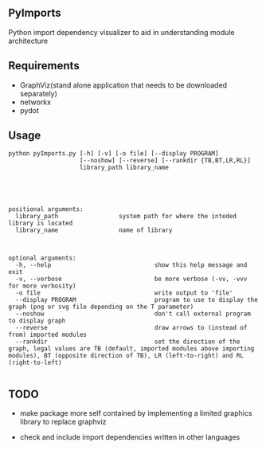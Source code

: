 
PyImports
-----
Python import dependency visualizer to aid in understanding module architecture 



Requirements
-----

* GraphViz(stand alone application that needs to be downloaded separately)
* networkx
* pydot



Usage
-----

```
python pyImports.py [-h] [-v] [-o file] [--display PROGRAM]
                    [--noshow] [--reverse] [--rankdir {TB,BT,LR,RL}]
                    library_path library_name





positional arguments:
  library_path                 system path for where the inteded library is located
  library_name                 name of library
  
  

optional arguments:
  -h, --help                             show this help message and exit
  -v, --verbose                          be more verbose (-vv, -vvv for more verbosity)
  -o file                                write output to 'file'
  --display PROGRAM                      program to use to display the graph (png or svg file depending on the T parameter)
  --noshow                               don't call external program to display graph
  --reverse                              draw arrows to (instead of from) imported modules
  --rankdir                              set the direction of the graph, legal values are TB (default, imported modules above importing modules), BT (opposite direction of TB), LR (left-to-right) and RL (right-to-left)
  
```

TODO
-----

* make package more self contained by implementing a limited graphics library to replace graphviz

* check and include import dependencies written in other languages



